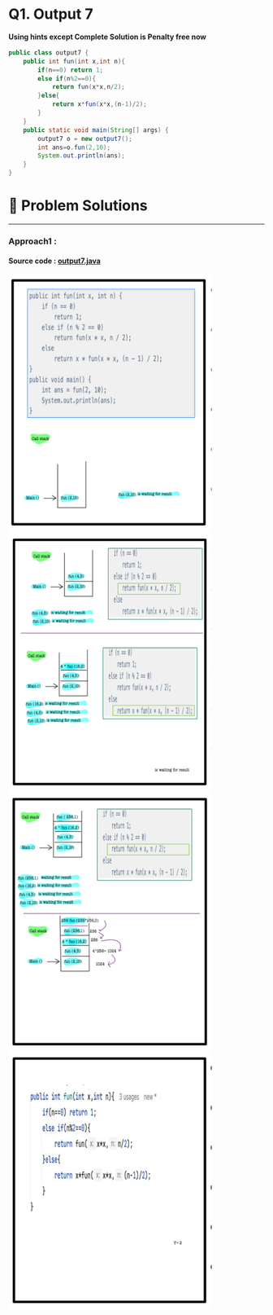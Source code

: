 # Q1. Output 7

**Using hints except Complete Solution is Penalty free now**

```java
public class output7 {
    public int fun(int x,int n){
        if(n==0) return 1;
        else if(n%2==0){
            return fun(x*x,n/2);
        }else{
            return x*fun(x*x,(n-1)/2);
        }
    }
    public static void main(String[] args) {
        output7 o = new output7();
        int ans=o.fun(2,10);
        System.out.println(ans);
    }
}

```
# 📝 Problem Solutions
---
### Approach1 :
#### Source code : [output7.java](../../src/recursionOne/output7/output7.java)


 <img src="../../images/recursionOne/output7/step1.jpg" alt="My Image" width="400" />
 <img src="../../images/recursionOne/output7/step2.jpg" alt="My Image" width="400" />
 <img src="../../images/recursionOne/output7/step3.jpg" alt="My Image" width="400" />
 <img src="../../images/recursionOne/output7/step4.jpg" alt="My Image" width="400" />
